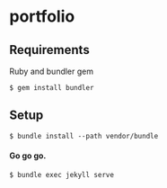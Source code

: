 # portfolio

## Requirements

Ruby and bundler gem
```
$ gem install bundler
```

## Setup

```
$ bundle install --path vendor/bundle
```

#### Go go go.

```
$ bundle exec jekyll serve
```

